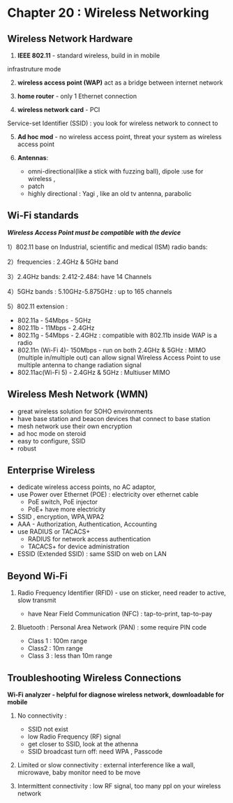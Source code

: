 # Chapter 20 : Wireless Networking

## Wireless Network Hardware
1. **IEEE 802.11** - standard wireless, build in in mobile

infrastruture mode

2. **wireless access point (WAP)** act as a bridge between internet network

3. **home router** - only 1 Ethernet connection

4. **wireless network card** - PCI

Service-set Identifier (SSID) : you look for wireless network to connect to

5. **Ad hoc mod** - no wireless access point, threat your system as wireless access point

6. **Antennas**:
   - omni-directional(like a stick with fuzzing ball), dipole :use for wireless ,
   - patch
   - highly directional : Yagi , like an old tv antenna, parabolic

## Wi-Fi standards
_**Wireless Access Point must be compatible with the device**_

1）802.11 base on Industrial, scientific and medical (ISM) radio bands: 

2）frequencies : 2.4GHz & 5GHz band

3）2.4GHz bands: 2.412-2.484: have 14 Channels

4）5GHz bands : 5.10GHz-5.875GHz :  up to 165 channels

5）802.11 extension :
  - 802.11a - 54Mbps - 5GHz
  - 802.11b - 11Mbps - 2.4GHz
  - 802.11g - 54Mbps - 2.4GHz : compatible with 802.11b  inside WAP is a radio
  - 802.11n (Wi-Fi 4)- 150Mbps - run on both 2.4GHz & 5GHz : MIMO (multiple in/multiple out) can allow signal Wireless Access Point to use multiple antenna to change radiation signal
  - 802.11ac(Wi-Fi 5) - 2.4GHz & 5GHz : Multiuser MIMO

## Wireless Mesh Network (WMN)

- great wireless solution for SOHO environments
- have base station and beacon devices that connect to base station
- mesh network use their own encryption
- ad hoc mode on steroid
- easy to configure, SSID
- robust

## Enterprise Wireless

- dedicate wireless access points, no AC adaptor, 
- use Power over Ethernet (POE) : electricity over ethernet cable
  - PoE switch, PoE injector
  - PoE+ have more electricity
- SSID , encryption, WPA,WPA2
- AAA - Authorization, Authentication, Accounting
- use RADIUS or TACACS+
    - RADIUS for network access authentication
    - TACACS+ for device administration   
- ESSID (Extended SSID) : same SSID on web on LAN

## Beyond Wi-Fi

1. Radio Frequency Identifier (RFID) - use on sticker, need reader to active, slow transmit
   - have Near Field Communication (NFC) : tap-to-print, tap-to-pay

2. Bluetooth : Personal Area Network (PAN) : some require PIN code
   - Class 1 : 100m range
   - Class2 : 10m range
   - Class 3 : less than 10m range
  
## Troubleshooting Wireless Connections

**Wi-Fi analyzer - helpful for diagnose wireless network, downloadable for mobile**
1. No connectivity :
      - SSID not exist
      - low Radio Frequency (RF) signal
      - get closer to SSID, look at the athenna
      - SSID broadcast turn off:  need WPA , Passcode

2. Limited or slow connectivity : external interference like a wall, microwave, baby monitor need to be move
3. Intermittent connectivity : low RF signal, too many ppl on your wireless network

